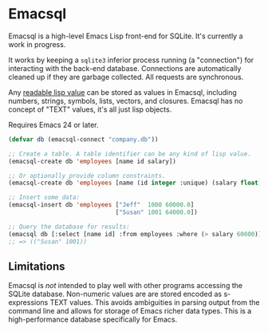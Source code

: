 # Emacsql

Emacsql is a high-level Emacs Lisp front-end for SQLite. It's
currently a work in progress.

It works by keeping a `sqlite3` inferior process running (a
"connection") for interacting with the back-end database. Connections
are automatically cleaned up if they are garbage collected. All
requests are synchronous.

Any [readable lisp value][readable] can be stored as values in
Emacsql, including numbers, strings, symbols, lists, vectors, and
closures. Emacsql has no concept of "TEXT" values, it's all just lisp
objects.

Requires Emacs 24 or later.

```el
(defvar db (emacsql-connect "company.db"))

;; Create a table. A table identifier can be any kind of lisp value.
(emacsql-create db 'employees [name id salary])

;; Or optionally provide column constraints.
(emacsql-create db 'employees [name (id integer :unique) (salary float)])

;; Insert some data:
(emacsql-insert db 'employees ["Jeff"  1000 60000.0]
                              ["Susan" 1001 64000.0])

;; Query the database for results:
(emacsql db [:select [name id] :from employees :where (> salary 60000)])
;; => (("Susan" 1001))
```

## Limitations

Emacsql is *not* intended to play well with other programs accessing
the SQLite database. Non-numeric values are are stored encoded as
s-expressions TEXT values. This avoids ambiguities in parsing output
from the command line and allows for storage of Emacs richer data
types. This is a high-performance database specifically for Emacs.


[readable]: http://nullprogram.com/blog/2013/12/30/#almost_everything_prints_readably
